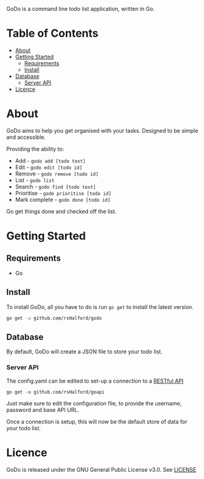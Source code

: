 GoDo is a command line todo list application, written in Go.


# Table of Contents

- [About](#about)
- [Getting Started](#getting-started)
  - [Requirements](#requirements)
  - [Install](#install)
- [Database](#database)
  - [Server API](#server-api)
- [Licence](#licence)

# About

GoDo aims to help you get organised with your tasks. Designed to be 
simple and accessible.

Providing the ability to:

- Add - `godo add [todo text]`
- Edit - `godo edit [todo id]`
- Remove - `godo remove [todo id]`
- List - `godo list`
- Search - `godo find [todo text]`
- Prioritise - `godo prioritise [todo id]`
- Mark complete - `godo done [todo id]`

Go get things done and checked off the list.


# Getting Started

## Requirements

- Go

## Install

To install GoDo, all you have to do is run `go get` to install the latest version.

```sh
go get -u github.com/rsHalford/godo
```

## Database

By default, GoDo will create a JSON file to store your todo list.

### Server API

The config.yaml can be edited to set-up a connection to a [RESTful API](https://github.com/rsHalford/goapi)

```
go get -u github.com/rsHalford/goapi
```

Just make sure to edit the configuration file, to provide the username, password and base API URL.

Once a connection is setup, this will now be the default store of data for your todo list.

# Licence

GoDo is released under the GNU General Public License v3.0. See [LICENSE](https://github.com/rsHalford/godo/LICENSE)
